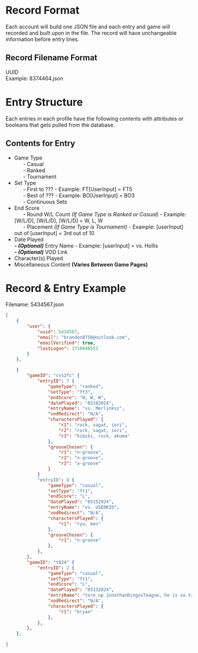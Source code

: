 # Record Format
Each account will build one JSON file and each entry and game will recorded and built upon in the file. The record will have unchangeable information before entry lines. <br>

## Record Filename Format
UUID<br>
Example: 8374464.json

# Entry Structure
Each entries in each profile have the following contents with attributes or booleans that gets pulled from the database.<br>

## Contents for Entry
- Game Type<br>
&nbsp;&nbsp;&nbsp;&nbsp;&nbsp;&nbsp;- Casual<br>
&nbsp;&nbsp;&nbsp;&nbsp;&nbsp;&nbsp;- Ranked<br>
&nbsp;&nbsp;&nbsp;&nbsp;&nbsp;&nbsp;- Tournament<br>
- Set Type<br>
&nbsp;&nbsp;&nbsp;&nbsp;&nbsp;&nbsp;- First to ??? - Example: FT[UserInput] = FT5<br>
&nbsp;&nbsp;&nbsp;&nbsp;&nbsp;&nbsp;- Best of ??? - Example: BO[UserInput] = BO3<br>
&nbsp;&nbsp;&nbsp;&nbsp;&nbsp;&nbsp;- Continuous Sets<br>
- End Score<br>
&nbsp;&nbsp;&nbsp;&nbsp;&nbsp;&nbsp;- Round W/L Count *(If Game Type is Ranked or Casual)* - Example: [W/L/D], [W/L/D], [W/L/D] = W, L, W<br>
&nbsp;&nbsp;&nbsp;&nbsp;&nbsp;&nbsp;- Placement *(If Game Type is Tournament)* - Example: [userInput] out of [userInput] = 3rd out of 10<br>
- Date Played</br>
***- (Optional)*** Entry Name - Example: [userInput] = vs. Hollis <br> 
***- (Optional)*** VOD Link<br>
- Character(s) Played<br>
- Miscellaneous Content **(Varies Between Game Pages)**<br>

# Record & Entry Example
Filename: 5434567.json
```json
[
    {
        "user": {
            "uuid": 5434567,
            "email": "brandon8750@outlook.com",
            "emailVerified": true,
            "lastLogon": 1710046552
        }
    },

    {
        "gameID": "cvs2fc" {
            "entryID": 7 {
                "gameType": "ranked",
                "setType": "ft3",
                "endScore": "W, W, W",
                "datePlayed": "03102024",
                "entryName": "vs. Merlinksz",
                "vodRedirect": "N/A",
                "charactersPlayed": {
                    "r1": "rock, sagat, iori",
                    "r2": "rock, sagat, iori",
                    "r3": "hibiki, rock, akuma"
                },
                "grooveChosen": {
                    "r1": "n-groove",
                    "r2": "n-groove",
                    "r3": "a-groove"
                }       
            }
            "entryID": 8 {
                "gameType": "casual",
                "setType": "ft1",
                "endScore": "L",
                "datePlayed": "03152024",
                "entryName": "vs. USERKID",
                "vodRedirect": "N/A",
                "charactersPlayed": {
                    "r1": "ryu, ken"
                },
                "grooveChosen": {
                    "r1": "n-groove"
                },
            },
        },
        "gameID": "t824" {
            "entryID": 2 {
                "gameType": "casual",
                "setType": "ft1",
                "endScore": "L",
                "datePlayed": "03132024",
                "entryName": "tore up JonathanDingusTeague, he is so trash",
                "vodRedirect": "N/A",
                "charactersPlayed": {
                    "r1": "bryan"
                },
            },
        },
    },
    
]
```



